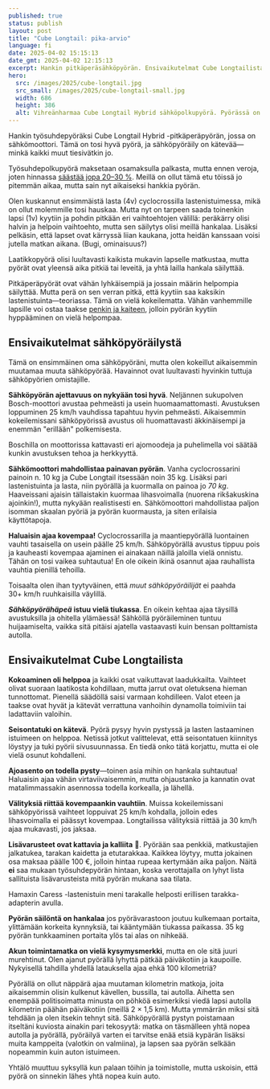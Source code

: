 ```yaml
---
published: true
status: publish
layout: post
title: "Cube Longtail: pika-arvio"
language: fi
date: 2025-04-02 15:15:13
date_gmt: 2025-04-02 12:15:13
excerpt: Hankin pitkäperäsähköpyörän. Ensivaikutelmat Cube Longtailista ja sähköpyöristä yleensä.
hero:
  src: /images/2025/cube-longtail.jpg
  src_small: /images/2025/cube-longtail-small.jpg
  width: 686
  height: 386
  alt: Vihreänharmaa Cube Longtail Hybrid sähköpolkupyörä. Pyörässä on tavanomaista pyörää pitempi tavarateline. Renkaat ovat hieman tavallista pienemmät, 26-tuumaiset, mutta paksut. Runko on jykevä.
---
```


Hankin työsuhdepyöräksi Cube Longtail Hybrid -pitkäperäpyörän, jossa on sähkömoottori. Tämä on tosi hyvä pyörä, ja sähköpyöräily on kätevää—minkä kaikki muut tiesivätkin jo.

Työsuhdepolkupyörä maksetaan osamaksulla palkasta, mutta ennen veroja, joten hinnassa [säästää jopa 20–30 %](https://www.gobybike.fi/tyontekijalle/laskuri/). Meillä on ollut tämä etu töissä jo pitemmän aikaa, mutta sain nyt aikaiseksi hankkia pyörän.

Olen kuskannut ensimmäistä lasta (4v) cyclocrossilla lastenistuimessa, mikä on ollut molemmille tosi hauskaa. Mutta nyt on tarpeen saada toinenkin lapsi&nbsp;(1v) kyytiin ja pohdin pitkään eri vaihtoehtojen välillä: peräkärry olisi halvin ja helpoin vaihtoehto, mutta sen säilytys olisi meillä hankalaa. Lisäksi pelkäsin, että lapset ovat kärryssä liian kaukana, jotta heidän kanssaan voisi jutella matkan aikana. (Bugi, ominaisuus?)

Laatikkopyörä olisi luultavasti kaikista mukavin lapselle matkustaa, mutta pyörät ovat yleensä aika pitkiä tai leveitä, ja yhtä lailla hankala säilyttää.

Pitkäperäpyörät ovat vähän lyhkäisempiä ja jossain määrin helpompia säilyttää. Mutta perä on sen verran pitkä, että kyytiin saa kaksikin lastenistuinta—teoriassa. Tämä on vielä kokeilematta. Vähän vanhemmille lapsille voi ostaa taakse [penkin ja kaiteen](/images/2025/cube-longtail-hybrid-small.webp), jolloin pyörän kyytiin hyppääminen on vielä helpompaa.

## Ensivaikutelmat sähköpyöräilystä

Tämä on ensimmäinen oma sähköpyöräni, mutta olen kokeillut aikaisemmin muutamaa muuta sähköpyörää. Havainnot ovat luultavasti hyvinkin tuttuja sähköpyörien omistajille.

**Sähköpyörän ajettavuus on nykyään tosi hyvä**. Neljännen sukupolven Bosch-moottori avustaa pehmeästi ja usein huomaamattomasti. Avustuksen loppuminen 25&nbsp;km/h vauhdissa tapahtuu hyvin pehmeästi. Aikaisemmin kokeilemissani sähköpyörissä avustus oli huomattavasti äkkinäisempi ja enemmän "erillään" polkemisesta.

Boschilla on moottorissa kattavasti eri ajomoodeja ja puhelimella voi säätää kunkin avustuksen tehoa ja herkkyyttä.

**Sähkömoottori mahdollistaa painavan pyörän**. Vanha cyclocrossarini painoin n. 10&nbsp;kg ja Cube Longtail itsessään noin 35&nbsp;kg. Lisäksi pari lastenistuinta ja lasta, niin pyörällä ja kuormalla on painoa jo _70&nbsp;kg_. Haaveissani ajaisin tällaistakin kuormaa lihasvoimalla (nuorena rikšakuskina ajoinkin!), mutta nykyään realistisesti en. Sähkömoottori mahdollistaa paljon isomman skaalan pyöriä ja pyörän kuormausta, ja siten erilaisia käyttötapoja.

**Haluaisin ajaa kovempaa!** Cyclocrossarilla ja maantiepyörällä luontainen vauhti tasaisella on usein päälle 25&nbsp;km/h. Sähköpyörällä avustus tippuu pois ja kauheasti kovempaa ajaminen ei ainakaan näillä jaloilla vielä onnistu. Tähän on tosi vaikea suhtautua! En ole oikein ikinä osannut ajaa rauhallista vauhtia pienillä tehoilla.

Toisaalta olen ihan tyytyväinen, että _muut sähköpyöräilijät_ ei paahda 30+&nbsp;km/h ruuhkaisilla väylillä.

**_Sähköpyörähäpeä_ istuu vielä tiukassa**. En oikein kehtaa ajaa täysillä avustuksilla ja ohitella ylämäessä! Sähköllä pyöräileminen tuntuu huijaamiselta, vaikka sitä pitäisi ajatella vastaavasti kuin bensan polttamista autolla.

## Ensivaikutelmat Cube Longtailista

**Kokoaminen oli helppoa** ja kaikki osat vaikuttavat laadukkailta. Vaihteet olivat suoraan laatikosta kohdillaan, mutta jarrut ovat oletuksena hieman tunnottomat. Pienellä säädöllä saisi varmaan kohdilleen. Valot eteen ja taakse ovat hyvät ja kätevät verrattuna vanhoihin dynamolla toimiviin tai ladattaviin valoihin.

**Seisontatuki on kätevä**. Pyörä pysyy hyvin pystyssä ja lasten lastaaminen istuimeen on helppoa. Netissä jotkut valittelevat, että seisontatuen kiinnitys löystyy ja tuki pyörii sivusuunnassa. En tiedä onko tätä korjattu, mutta ei ole vielä osunut kohdalleni.

**Ajoasento on todella pysty**—toinen asia mihin on hankala suhtautua! Haluaisin ajaa vähän virtaviivaisemmin, mutta ohjaustanko ja kannatin ovat matalimmassakin asennossa todella korkealla, ja lähellä.

**Välityksiä riittää kovempaankin vauhtiin**. Muissa kokeilemissani sähköpyörissä vaihteet loppuivat 25&nbsp;km/h kohdalla, jolloin edes lihasvoimalla ei päässyt kovempaa. Longtailissa välityksiä riittää ja 30&nbsp;km/h ajaa mukavasti, jos jaksaa.

**Lisävarusteet ovat kattavia ja kalliita** 💸. Pyörään saa penkkiä, matkustajien jalkatukea, tarakan kaidetta ja etutarakkaa. Kaikkea löytyy, mutta jokainen osa maksaa päälle 100&nbsp;€, jolloin hintaa rupeaa kertymään aika paljon. Näitä **ei** saa mukaan työsuhdepyörän hintaan, koska verottajalla on lyhyt lista sallituista lisävarusteista mitä pyörän mukana saa tilata.

Hamaxin Caress -lastenistuin meni tarakalle helposti erillisen tarakka-adapterin avulla.

**Pyörän säilöntä on hankalaa** jos pyörävarastoon joutuu kulkemaan portaita, ylittämään korkeita kynnyksiä, tai kääntymään tiukassa paikassa. 35&nbsp;kg pyörän tunkkaaminen portaita ylös tai alas on nihkeää.

**Akun toimintamatka on vielä kysymysmerkki**, mutta en ole sitä juuri murehtinut. Olen ajanut pyörällä lyhyttä pätkää päiväkotiin ja kaupoille. Nykyisellä tahdilla yhdellä latauksella ajaa ehkä 100&nbsp;kilometriä?

Pyörällä on ollut näppärä ajaa muutaman kilometrin matkoja, joita aikaisemmin olisin kulkenut kävellen, bussilla, tai autolla. Aihetta sen enempää politisoimatta minusta on pöhköä esimerkiksi viedä lapsi autolla kilometrin päähän päiväkotiin (meillä 2&nbsp;×&nbsp;1,5&nbsp;km). Mutta ymmärrän miksi sitä tehdään ja olen itsekin tehnyt sitä. Sähköpyörällä pystyn poistamaan itseltäni kuviosta ainakin pari tekosyytä: matka on täsmälleen yhtä nopea autolla ja pyörällä, pyöräilyä varten ei tarvitse enää etsiä kypärän lisäksi muita kamppeita (valotkin on valmiina), ja lapsen saa pyörän selkään nopeammin kuin auton istuimeen.

Yhtälö muuttuu syksyllä kun palaan töihin ja toimistolle, mutta uskoisin, että pyörä on sinnekin lähes yhtä nopea kuin auto.

